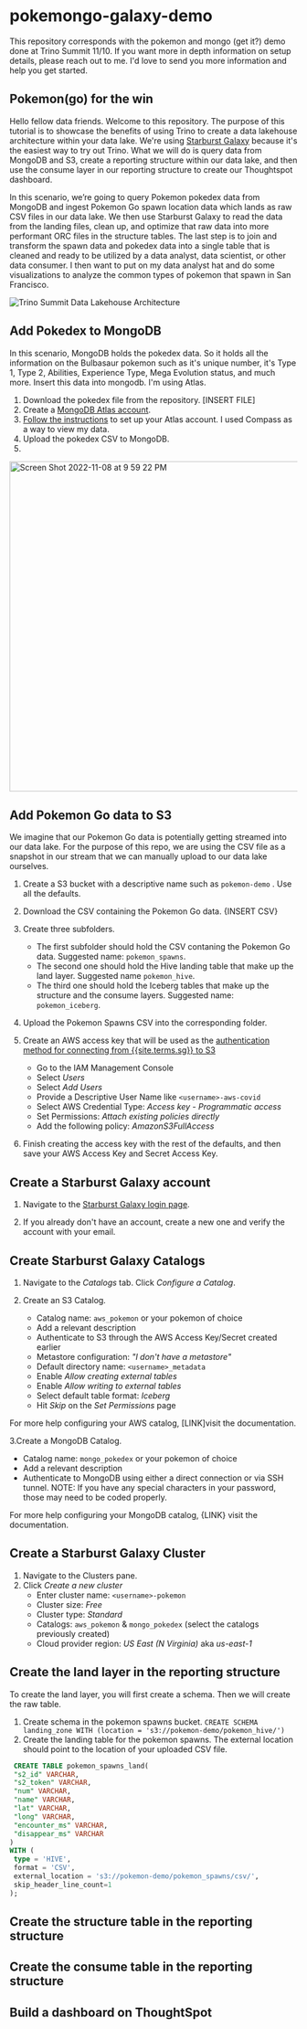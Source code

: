 # pokemongo-galaxy-demo
This repository corresponds with the pokemon and mongo (get it?) demo done at Trino Summit 11/10. If you want more in depth information on setup details, please reach out to me. I'd love to send you more information and help you get started. 


## Pokemon(go) for the win

Hello fellow data friends. Welcome to this repository. The purpose of this tutorial is to showcase the benefits of using Trino to create a data lakehouse architecture within your data lake. We're using [Starburst Galaxy](https://galaxy.starburst.io/login) because it's the easiest way to try out Trino. What we will do is query data from MongoDB and S3, create a reporting structure within our data lake, and then use the consume layer in our reporting structure to create our Thoughtspot dashboard. 

In this scenario, we’re going to query Pokemon pokedex data from MongoDB and ingest Pokemon Go spawn location data which lands as raw CSV files in our data lake. We then use Starburst Galaxy to read the data from the landing files, clean up, and optimize that raw data into more performant ORC files in the structure tables. The last step is to join and transform the spawn data and pokedex data into a single table that is cleaned and ready to be utilized by a data analyst, data scientist, or other data consumer. I then want to put on my data analyst hat and do some visualizations to analyze the common types of pokemon that spawn in San Francisco. 

![Trino Summit Data Lakehouse Architecture](https://user-images.githubusercontent.com/33696269/200690090-434d0428-8e06-403f-9c34-d794f87cd85f.png)


## Add Pokedex to MongoDB

In this scenario, MongoDB holds the pokedex data. So it holds all the information on the Bulbasaur pokemon such as it's unique number, it's Type 1, Type 2, Abilities, Experience Type, Mega Evolution status, and much more.  Insert this data into mongodb. I'm using Atlas. 

1. Download the pokedex file from the repository. [INSERT FILE]
2. Create a [MongoDB Atlas account](https://www.mongodb.com/cloud/atlas/register).
3. [Follow the instructions](https://www.mongodb.com/docs/atlas/getting-started/) to set up your Atlas account. I used Compass as a way to view my data.  
4. Upload the pokedex CSV to MongoDB. 
5. 
<img width="578" alt="Screen Shot 2022-11-08 at 9 59 22 PM" src="https://user-images.githubusercontent.com/33696269/200935559-430fbda0-1d8d-4fe3-b577-99ec59dbd7de.png">




## Add Pokemon Go data to S3

We imagine that our Pokemon Go data is potentially getting streamed into our data lake. For the purpose of this repo, we are using the CSV file as a snapshot in our stream that we can manually upload to our data lake ourselves. 

1. Create a S3 bucket with a descriptive name such as ```pokemon-demo``` . Use all the defaults.
2. Download the CSV containing the Pokemon Go data. {INSERT CSV}
3. Create three subfolders. 
    - The first subfolder should hold the CSV contaning the Pokemon Go data. Suggested name: `pokemon_spawns`.
    - The second one should hold the Hive landing table that make up the land layer. Suggested name `pokemon_hive`.
    - The third one should hold the Iceberg tables that make up the structure and the consume layers. Suggested   name: `pokemon_iceberg`.
4. Upload the Pokemon Spawns CSV into the corresponding folder.
5. Create an AWS access key that will be used as the
   [authentication method for connecting from {{site.terms.sg}} to
   S3](https://docs.starburst.io/starburst-galaxy/security/external-aws.html)
   - Go to the IAM Management Console
   - Select *Users*
   - Select *Add Users*
   - Provide a Descriptive User Name like ```<username>-aws-covid```
   - Select AWS Credential Type: *Access key - Programmatic access*
   - Set Permissions: *Attach existing policies directly*
   - Add the following policy: *AmazonS3FullAccess*

6. Finish creating the access key with the rest of the defaults, and then save
   your AWS Access Key and Secret Access Key.
   
## Create a Starburst Galaxy account

1. Navigate to the [Starburst Galaxy login
   page](https://galaxy.starburst.io/login).

2. If you already don't have an account, create a new one and verify the account
   with your email.

## Create Starburst Galaxy Catalogs

1. Navigate to the *Catalogs* tab. Click *Configure a Catalog*.

2. Create an S3 Catalog.
   - Catalog name: ```aws_pokemon``` or your pokemon of choice
   - Add a relevant description
   - Authenticate to S3 through the AWS Access Key/Secret created earlier
   - Metastore configuration: *"I don't have a metastore"*
   - Default directory name: ```<username>_metadata```
   - Enable *Allow creating external tables*
   - Enable *Allow writing to external tables*
   - Select default table format: *Iceberg*
   - Hit _Skip_ on the *Set Permissions* page

For more help configuring your AWS catalog, [LINK]visit the documentation.

3.Create a MongoDB Catalog.
   - Catalog name: ```mongo_pokedex``` or your pokemon of choice
   - Add a relevant description
   - Authenticate to MongoDB using either a direct connection or via SSH tunnel. NOTE: If you have any special characters in your password, those may need to be coded properly. 

For more help configuring your MongoDB catalog, {LINK} visit the documentation.

## Create a Starburst Galaxy Cluster

1. Navigate to the Clusters pane.  
2. Click *Create a new cluster*
   - Enter cluster name: ```<username>-pokemon```
   - Cluster size: *Free*
   - Cluster type: *Standard*
   - Catalogs: ```aws_pokemon``` & ```mongo_pokedex``` (select the catalogs previously created)
   - Cloud provider region: *US East (N Virginia)* aka *us-east-1*

## Create the land layer in the reporting structure

To create the land layer, you will first create a schema. Then we will create the raw table. 

1. Create schema in the pokemon spawns bucket. ```CREATE SCHEMA landing_zone WITH (location = 's3://pokemon-demo/pokemon_hive/') ```
2. Create the landing table for the pokemon spawns. The external location should point to the location of your uploaded CSV file.
 ```sql
  CREATE TABLE pokemon_spawns_land(
  "s2_id" VARCHAR,
  "s2_token" VARCHAR,
  "num" VARCHAR,
  "name" VARCHAR,
  "lat" VARCHAR,
  "long" VARCHAR,
  "encounter_ms" VARCHAR,
  "disappear_ms" VARCHAR
)
WITH (
  type = 'HIVE',
  format = 'CSV',
  external_location = 's3://pokemon-demo/pokemon_spawns/csv/',
  skip_header_line_count=1
); 
```

## Create the structure table in the reporting structure

## Create the consume table in the reporting structure

## Build a dashboard on ThoughtSpot


